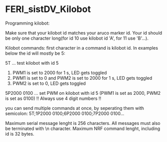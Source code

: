 # FERI_sistDV_Kilobot
Programming kilobot:

Make sure that your kilobot id matches your aruco marker id. Your id should be only one character long(for id 10 use kilobot id 'A', for 11 use 'B'...).

Kilobot commands:
first character in a command is kilobot id. In examples below the id will mostly be 5:

5T ...  test kilobot with id 5
1. PWM1 is set to 2000 for 1 s, LED gets toggled
2. PWM1 is set to 0 and PWM2 is set to 2000 for 1 s, LED gets toggled
3. PWM2 is set to 0, LED gets toggled

5P2000 0100 ... set PWM on kilobot with id 5 (PWM1 is set as 2000, PWM2 is set as 0100)   !! Always use 4 digit numbers !!

you can send multiple commands at once, by seperating them with semicolon:
5T;1P2000 0100;6P2000 0100;7P2000 0100...

Maximum serial message lenght is 256 characters. All messages must also be terminated with \n character. Maximum NRF command lenght, including id is 32 bytes.
